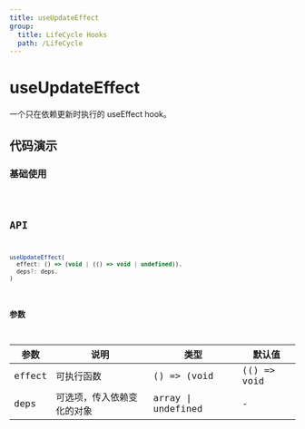 ```yaml
---
title: useUpdateEffect
group:
  title: LifeCycle Hooks
  path: /LifeCycle
---
```


# useUpdateEffect

一个只在依赖更新时执行的 useEffect hook。

## 代码演示

### 基础使用

<code src="./demo/demo1.tsx" />

## API

```javascript
useUpdateEffect(
  effect: () => (void | (() => void | undefined)),
  deps?: deps,
)
```

### 参数

| 参数    | 说明                                         | 类型                   | 默认值 |
|---------|----------------------------------------------|------------------------|--------|
| effect | 可执行函数  | () => (void | (() => void | undefined)) | -      |
| deps | 可选项，传入依赖变化的对象  | array \| undefined | -      |